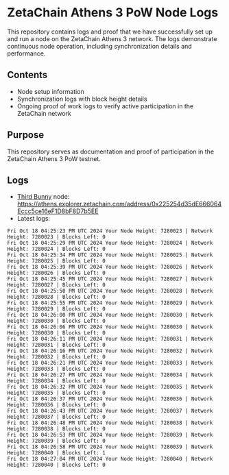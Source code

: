 # ZetaChain Athens 3 PoW Node Logs
This repository contains logs and proof that we have successfully set up and run a node on the ZetaChain Athens 3 network. The logs demonstrate continuous node operation, including synchronization details and performance.

## Contents
- Node setup information
- Synchronization logs with block height details
- Ongoing proof of work logs to verify active participation in the ZetaChain network

## Purpose
This repository serves as documentation and proof of participation in the ZetaChain Athens 3 PoW testnet.

## Logs

- [Third Bunny](https://thirdbunny.xyz/) node: https://athens.explorer.zetachain.com/address/0x225254d35dE666064Eccc5ce16eF1D8bF8D7b5EE
- Latest logs:
```
Fri Oct 18 04:25:23 PM UTC 2024 Your Node Height: 7280023 | Network Height: 7280023 | Blocks Left: 0
Fri Oct 18 04:25:29 PM UTC 2024 Your Node Height: 7280024 | Network Height: 7280024 | Blocks Left: 0
Fri Oct 18 04:25:34 PM UTC 2024 Your Node Height: 7280025 | Network Height: 7280025 | Blocks Left: 0
Fri Oct 18 04:25:39 PM UTC 2024 Your Node Height: 7280026 | Network Height: 7280026 | Blocks Left: 0
Fri Oct 18 04:25:45 PM UTC 2024 Your Node Height: 7280027 | Network Height: 7280027 | Blocks Left: 0
Fri Oct 18 04:25:50 PM UTC 2024 Your Node Height: 7280028 | Network Height: 7280028 | Blocks Left: 0
Fri Oct 18 04:25:55 PM UTC 2024 Your Node Height: 7280029 | Network Height: 7280029 | Blocks Left: 0
Fri Oct 18 04:26:00 PM UTC 2024 Your Node Height: 7280030 | Network Height: 7280030 | Blocks Left: 0
Fri Oct 18 04:26:06 PM UTC 2024 Your Node Height: 7280030 | Network Height: 7280030 | Blocks Left: 0
Fri Oct 18 04:26:11 PM UTC 2024 Your Node Height: 7280031 | Network Height: 7280031 | Blocks Left: 0
Fri Oct 18 04:26:16 PM UTC 2024 Your Node Height: 7280032 | Network Height: 7280032 | Blocks Left: 0
Fri Oct 18 04:26:21 PM UTC 2024 Your Node Height: 7280033 | Network Height: 7280033 | Blocks Left: 0
Fri Oct 18 04:26:27 PM UTC 2024 Your Node Height: 7280034 | Network Height: 7280034 | Blocks Left: 0
Fri Oct 18 04:26:32 PM UTC 2024 Your Node Height: 7280035 | Network Height: 7280035 | Blocks Left: 0
Fri Oct 18 04:26:37 PM UTC 2024 Your Node Height: 7280036 | Network Height: 7280036 | Blocks Left: 0
Fri Oct 18 04:26:43 PM UTC 2024 Your Node Height: 7280037 | Network Height: 7280037 | Blocks Left: 0
Fri Oct 18 04:26:48 PM UTC 2024 Your Node Height: 7280038 | Network Height: 7280038 | Blocks Left: 0
Fri Oct 18 04:26:53 PM UTC 2024 Your Node Height: 7280039 | Network Height: 7280039 | Blocks Left: 0
Fri Oct 18 04:26:58 PM UTC 2024 Your Node Height: 7280039 | Network Height: 7280040 | Blocks Left: 1
Fri Oct 18 04:27:04 PM UTC 2024 Your Node Height: 7280040 | Network Height: 7280040 | Blocks Left: 0
```
